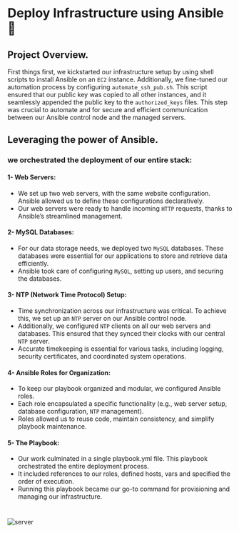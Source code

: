 # Deploy Infrastructure using Ansible 📌
## Project Overview.

First things first, we kickstarted our infrastructure setup by using shell scripts to install Ansible on an `EC2` instance. Additionally, we fine-tuned our automation process by configuring `automate_ssh_pub.sh`. This script ensured that our public key was copied to all other instances, and it seamlessly appended the public key to the `authorized_keys` files. This step was crucial to automate and for secure and efficient communication between our Ansible control node and the managed servers.

## Leveraging the power of Ansible.
### we orchestrated the deployment of our entire stack:
#### 1- Web Servers:
* We set up two web servers, with the same website configuration. Ansible allowed us to define these configurations declaratively.
* Our web servers were ready to handle incoming `HTTP` requests, thanks to Ansible’s streamlined management.
#### 2- MySQL Databases:
* For our data storage needs, we deployed two `MySQL` databases. These databases were essential for our applications to store and retrieve data efficiently.
* Ansible took care of configuring `MySQL`, setting up users, and securing the databases.
#### 3- NTP (Network Time Protocol) Setup:
* Time synchronization across our infrastructure was critical. To achieve this, we set up an `NTP` server on our Ansible control node.
* Additionally, we configured `NTP` clients on all our web servers and databases. This ensured that they synced their clocks with our central `NTP` server.
* Accurate timekeeping is essential for various tasks, including logging, security certificates, and coordinated system operations.
#### 4- Ansible Roles for Organization:
* To keep our playbook organized and modular, we configured Ansible roles.
* Each role encapsulated a specific functionality (e.g., web server setup, database configuration, `NTP` management).
* Roles allowed us to reuse code, maintain consistency, and simplify playbook maintenance.
#### 5- The Playbook:
* Our work culminated in a single playbook.yml file. This playbook orchestrated the entire deployment process.
* It included references to our roles, defined hosts, vars and specified the order of execution.
* Running this playbook became our go-to command for provisioning and managing our infrastructure.

#

![server](https://github.com/MazenMoneim/Ansible-infrastructure/assets/135109542/135c6e7b-5527-4d67-922c-3d8c283ff34e)
